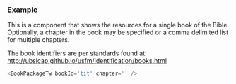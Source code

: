 
### Example

This is a component that shows the resources for a single book of the Bible. Optionally, a chapter in the book may be specified or a comma delimited list for multiple chapters.

The book identifiers are per standards found at:
http://ubsicap.github.io/usfm/identification/books.html

```js
<BookPackageTw bookId='tit' chapter='' />
```


